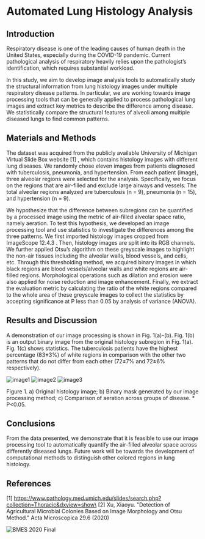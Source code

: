# Automated Lung Histology Analysis

## Introduction 
Respiratory disease is one of the leading causes of human death in the United States, especially during the COVID-19 pandemic. Current pathological analysis of respiratory heavily relies upon the pathologist’s identification, which requires substantial workload. 

In this study, we aim to develop image analysis tools to automatically study the structural information from lung histology images under multiple respiratory disease patterns. In particular, we are working towards image processing tools that can be generally applied to process pathological lung images and extract key metrics to describe the difference among disease. We statistically compare the structural features of alveoli among multiple diseased lungs to find common patterns. 
 
## Materials and Methods
The dataset was acquired from the publicly available University of Michigan Virtual Slide Box website [1] , which contains histology images with different lung diseases. We randomly chose eleven images from patients diagnosed with tuberculosis, pneumonia, and hypertension. From each patient (image), three alveolar regions were selected for the analysis.  Specifically, we focus on the regions that are air-filled and exclude large airways and vessels. The total alveolar regions analyzed are tuberculosis (n = 9), pneumonia (n = 15), and hypertension (n = 9). 

We hypothesize that the difference between subregions can be quantified by a processed image using the metric of air-filled alveolar space ratio, namely aeration. To test this hypothesis, we developed an image processing tool and use statistics to investigate the differences among the three patterns. We first imported histology images cropped from ImageScope  12.4.3 . Then, histology images are split into its RGB channels. We further applied Otsu’s algorithm  on these greyscale images to highlight the non-air tissues including the alveolar walls, blood vessels, and cells, etc. Through this thresholding method, we acquired binary images in which black regions are blood vessels/alveolar walls and white regions are air-filled regions. Morphological operations such as dilation and erosion were also applied for noise reduction and image enhancement. Finally, we extract the evaluation metric by calculating the ratio of the white regions compared to the whole area of these greyscale images to collect the statistics by accepting significance at P less than 0.05 by analysis of variance (ANOVA).

## Results and Discussion
A demonstration of our image processing is shown in Fig. 1(a)-(b). Fig. 1(b) is an output binary image from the original histology subregion in Fig. 1(a). Fig. 1(c) shows statistics. The   tuberculosis patients have the highest percentage (83±3%) of white regions in comparison with the other two patterns that do not differ from each other (72±7% and 72±6% respectively). 



![image1](https://github.com/user-attachments/assets/e3641076-9aae-464d-a5c1-b8c5f111639b)  ![image2](https://github.com/user-attachments/assets/4a5a1200-6927-4b13-ab83-b84b93b85811)  ![image3](https://github.com/user-attachments/assets/1130e993-c26a-41ad-8c49-8e233455023d)

Figure 1. a) Original histology image; b) Binary mask generated by our image processing method; c) Comparison of aeration across groups of disease. * P<0.05.

## Conclusions
From the data presented, we demonstrate that it is feasible to use our image processing tool to automatically quantify the air-filled alveolar space across differently diseased lungs. Future work will be towards the development of computational methods to distinguish other colored regions in lung histology. 

## References
[1]  https://www.pathology.med.umich.edu/slides/search.php?collection=Thoracic&dxview=show\
[2] Xu, Xiaoyu. "Detection of Agricultural Microbial Colonies Based on Image Morphology and Otsu Method." Acta Microscopica 29.6 (2020)

![BMES 2020 Final](https://github.com/user-attachments/assets/1262ee29-08b9-48a2-af43-a950b0c1d36e)
